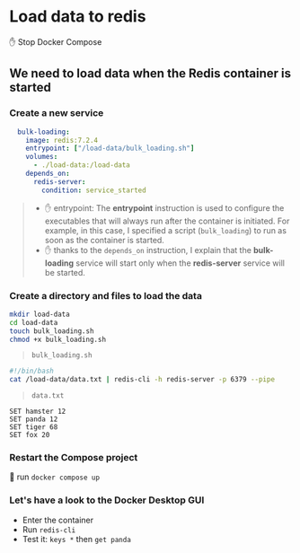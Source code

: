 # Load data to redis

✋ Stop Docker Compose

## We need to load data when the Redis container is started

### Create a new service

```yaml
  bulk-loading:
    image: redis:7.2.4
    entrypoint: ["/load-data/bulk_loading.sh"]
    volumes:
      - ./load-data:/load-data
    depends_on:
      redis-server:
        condition: service_started
```
> - ✋ entrypoint: The **entrypoint** instruction is used to configure the executables that will always run after the container is initiated. For example, in this case, I specified a script (`bulk_loading`) to run as soon as the container is started.
> - ✋ thanks to the `depends_on` instruction, I explain that the **bulk-loading** service will start only when the **redis-server** service will be started.

### Create a directory and files to load the data

```bash
mkdir load-data
cd load-data
touch bulk_loading.sh
chmod +x bulk_loading.sh
```

> `bulk_loading.sh`
```bash
#!/bin/bash
cat /load-data/data.txt | redis-cli -h redis-server -p 6379 --pipe 
```

> `data.txt`
```text
SET hamster 12
SET panda 12
SET tiger 68
SET fox 20
```

### Restart the Compose project

🚀 run `docker compose up`

### Let's have a look to the Docker Desktop GUI

- Enter the container
- Run `redis-cli`
- Test it: `keys *` then `get panda`


